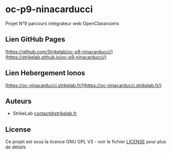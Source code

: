 # oc-p9-ninacarducci
 Projet N°9 parcours intégrateur web OpenClassrooms
## Lien GitHub Pages

[https://github.com/Strikelab/oc-p9-ninacarducci/](https://strikelab.github.io/oc-p9-ninacarducci/)

## Lien Hebergement Ionos
[https://oc-ninacarducci.strikelab.fr/](https://oc-ninacarducci.strikelab.fr/)

## Auteurs

- StrikeLab contact@strikelab.fr

## License

Ce projet est sous la licence GNU GPL V3 - voir le fichier [LICENSE](LICENSE) pour plus de détails
